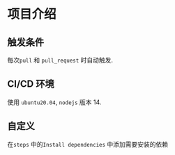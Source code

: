 # 项目介绍
## 触发条件
每次`pull` 和 `pull_request` 时自动触发.
## CI/CD 环境
使用 `ubuntu20.04`, `nodejs` 版本 14.


## 自定义
在`steps` 中的`Install dependencies` 中添加需要安装的依赖
